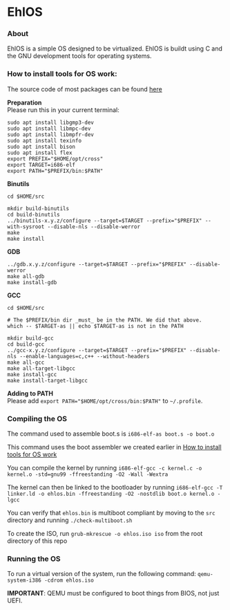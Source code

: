 # EhlOS

### About

EhlOS is a simple OS designed to be virtualized. EhlOS is buildt using C and the GNU development tools for operating systems.

### How to install tools for OS work:

The source code of most packages can be found [here](https://ftp.gnu.org/gnu/)

**Preparation** <br/>
Please run this in your current terminal:

```
sudo apt install libgmp3-dev
sudo apt install libmpc-dev
sudo apt install libmpfr-dev
sudo apt install texinfo
sudo apt install bison
sudo apt install flex
export PREFIX="$HOME/opt/cross"
export TARGET=i686-elf
export PATH="$PREFIX/bin:$PATH"
```

**Binutils**

```
cd $HOME/src

mkdir build-binutils
cd build-binutils
../binutils-x.y.z/configure --target=$TARGET --prefix="$PREFIX" --with-sysroot --disable-nls --disable-werror
make
make install
```

**GDB**

```
../gdb.x.y.z/configure --target=$TARGET --prefix="$PREFIX" --disable-werror
make all-gdb
make install-gdb
```

**GCC**

```
cd $HOME/src

# The $PREFIX/bin dir _must_ be in the PATH. We did that above.
which -- $TARGET-as || echo $TARGET-as is not in the PATH

mkdir build-gcc
cd build-gcc
../gcc-x.y.z/configure --target=$TARGET --prefix="$PREFIX" --disable-nls --enable-languages=c,c++ --without-headers
make all-gcc
make all-target-libgcc
make install-gcc
make install-target-libgcc
```

**Adding to PATH** <br/>
Please add `export PATH="$HOME/opt/cross/bin:$PATH"` to `~/.profile`.

### Compiling the OS

The command used to assemble boot.s is `i686-elf-as boot.s -o boot.o`

This command uses the boot assembler we created earlier in [How to install tools for OS work](#how-to-install-tools-for-os-work)

You can compile the kernel by running `i686-elf-gcc -c kernel.c -o kernel.o -std=gnu99 -ffreestanding -O2 -Wall -Wextra`

The kernel can then be linked to the bootloader by running `i686-elf-gcc -T linker.ld -o ehlos.bin -ffreestanding -O2 -nostdlib boot.o kernel.o -lgcc`

You can verify that `ehlos.bin` is multiboot compliant by moving to the `src` directory and running `./check-multiboot.sh`

To create the ISO, run `grub-mkrescue -o ehlos.iso iso` from the root directory of this repo

### Running the OS

To run a virtual version of the system, run the following command: `qemu-system-i386 -cdrom ehlos.iso`

**IMPORTANT**: QEMU must be configured to boot things from BIOS, not just UEFI.